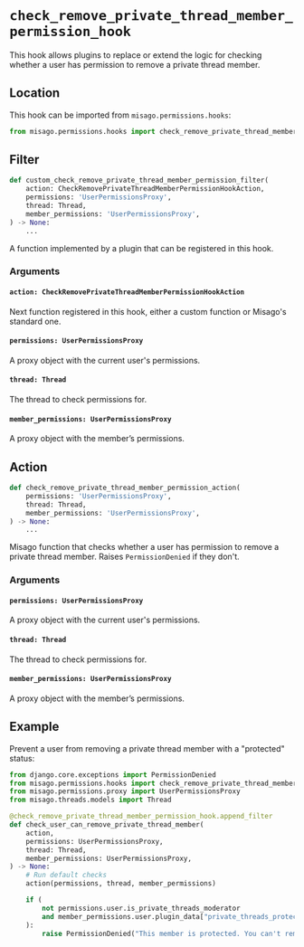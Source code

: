 # `check_remove_private_thread_member_permission_hook`

This hook allows plugins to replace or extend the logic for checking whether a user has permission to remove a private thread member.


## Location

This hook can be imported from `misago.permissions.hooks`:

```python
from misago.permissions.hooks import check_remove_private_thread_member_permission_hook
```


## Filter

```python
def custom_check_remove_private_thread_member_permission_filter(
    action: CheckRemovePrivateThreadMemberPermissionHookAction,
    permissions: 'UserPermissionsProxy',
    thread: Thread,
    member_permissions: 'UserPermissionsProxy',
) -> None:
    ...
```

A function implemented by a plugin that can be registered in this hook.


### Arguments

#### `action: CheckRemovePrivateThreadMemberPermissionHookAction`

Next function registered in this hook, either a custom function or Misago's standard one.


#### `permissions: UserPermissionsProxy`

A proxy object with the current user's permissions.


#### `thread: Thread`

The thread to check permissions for.


#### `member_permissions: UserPermissionsProxy`

A proxy object with the member’s permissions.


## Action

```python
def check_remove_private_thread_member_permission_action(
    permissions: 'UserPermissionsProxy',
    thread: Thread,
    member_permissions: 'UserPermissionsProxy',
) -> None:
    ...
```

Misago function that checks whether a user has permission to remove a private thread member. Raises `PermissionDenied` if they don't.


### Arguments

#### `permissions: UserPermissionsProxy`

A proxy object with the current user's permissions.


#### `thread: Thread`

The thread to check permissions for.


#### `member_permissions: UserPermissionsProxy`

A proxy object with the member’s permissions.


## Example

Prevent a user from removing a private thread member with a "protected" status:

```python
from django.core.exceptions import PermissionDenied
from misago.permissions.hooks import check_remove_private_thread_member_permission_hook
from misago.permissions.proxy import UserPermissionsProxy
from misago.threads.models import Thread

@check_remove_private_thread_member_permission_hook.append_filter
def check_user_can_remove_private_thread_member(
    action,
    permissions: UserPermissionsProxy,
    thread: Thread,
    member_permissions: UserPermissionsProxy,
) -> None:
    # Run default checks
    action(permissions, thread, member_permissions)

    if (
        not permissions.user.is_private_threads_moderator
        and member_permissions.user.plugin_data["private_threads_protect"]
    ):
        raise PermissionDenied("This member is protected. You can't remove them.")
```